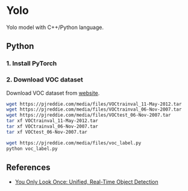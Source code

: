 # Yolo

Yolo model with C++/Python language.


## Python

### 1. Install PyTorch


### 2. Download VOC dataset

Download VOC dataset from [website](http://host.robots.ox.ac.uk/pascal/VOC/).

```bash
wget https://pjreddie.com/media/files/VOCtrainval_11-May-2012.tar
wget https://pjreddie.com/media/files/VOCtrainval_06-Nov-2007.tar
wget https://pjreddie.com/media/files/VOCtest_06-Nov-2007.tar
tar xf VOCtrainval_11-May-2012.tar
tar xf VOCtrainval_06-Nov-2007.tar
tar xf VOCtest_06-Nov-2007.tar
```

```bash
wget https://pjreddie.com/media/files/voc_label.py
python voc_label.py
```


## References

* [You Only Look Once: Unified, Real-Time Object Detection](https://arxiv.org/abs/1506.02640)
